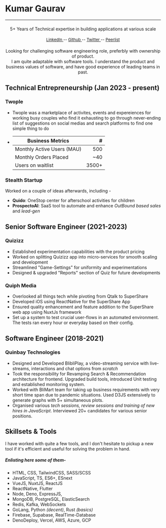 
# Kumar Gaurav
----

<div style="text-align:center;">
  <h4 style="font-weight: normal;"> 5+ Years of Technical expertise in building applications at various scale</h4>
  <div style="font-size:13px;">
    <a href="https://linkedin.com/in/heykumargaurav" target="_blank">
      LinkedIn 
    </a> --  
    <a href="https://github.com/ikmrgrv" target="_blank">
      Github 
    </a> --  
    <a href="https://x.com/7qruzer" target="_blank">
      Twitter 
    </a> --  
    <a href="https://peerlist.io/kumargaurav" target="_blank">
      Peerlist 
    </a>
  </div>

  <!-- <h4 style="font-weight: normal; margin: 20px auto 5px;">Looking for</h4> -->
  <h4 style="font-weight: normal; margin: 20px auto 0px">Looking for challenging software engineering role, preferbly with ownership of product.</h4>
  <p style="font-weight: normal; margin: 0px">I am quite adaptable with software tools. I understand the product and business values of software, and have good experience of leading teams in past.</p>
  
</div>

## Technical Entrepreneurship (Jan 2023 - present)

### Twople
- Twople was a marketplace of activites, events and expereiences for working busy couples who find it exhausting to go through never-ending list of suggestions on social medias and search platforms to find one simple thing to do
<!-- - Business metrics before shutting down operations - -->
- 
  | Business Metrics            |  #    |
  |-----------------------------|------:|
  | Monthly Active Users (MAU)  | 500   |
  | Monthly Orders Placed       | ~40   |
  | Users on waitlist           | 3500+ |

### Stealth Startup
Worked on a couple of ideas afterwards, including -
- **Quido**: OneStop center for afterschool activities for children
- **ProspectoAI**: SaaS tool to automate and enhance *OutBound based sales* and *lead-gen*

## Senior Software Engineer (2021-2023)

### Quizizz

* Established experimentation capabilities with the product pricing
* Worked on splitting Quizizz app into micro-services for smooth scaling and development
* Streamlined "Game-Settings" for uniformity and experimentations
* Designed & upgraded "Reports" section of Quiz for future developments

### Quiph Media

* Overlooked all things tech while pivoting from Qtalk to SuperShare
* Developed iOS using ReactNative for the SuperShare App
* Ensured quality enhancement and feature addition to the SuperShare web app using NuxtJs framework
* Set up a system to test crucial user-flows in an automated environment. The tests ran every hour or everyday based on their config.

## Software Engineer (2018-2021)

### Quinbay Technologies

* Designed and Developed BlibliPlay, a video-streaming service with live-streams, interactions and chat options from *scratch*
* Took the responsibility for Revamping Search & Recommendation architecture for frontend. Upgraded build tools, introduced Unit testing and established monitoring system.
* Worked with BliMart team for taking up business requirements with very short time span due to pandemic situations. Used D3JS extensively to generate graphs with 5+ simultaneous plots.
* Organised various *tech sessions, review sessions and training of new hires in JavaScript*. Interviewed 20+ candidates for various senior positions.

## Skillsets & Tools
I have worked with quite a few tools, and I don't hesitate to pickup a new tool if it's efficient and useful for solving the problem in hand.  

##### Enlisting here some of them- 

* HTML, CSS, TailwindCSS, SASS/SCSS
* JavaScript, TS, ES6+, ESnext
* VueJS, NuxtJS, ReactJS
* ReactNative, Flutter
* Node, Deno, ExpressJS,
* MongoDB, PostgreSQL, ElasticSearch
* Redis, Kafka, WebSockets
* GoLang, Python *(decent)*, Rust *(basics)*
* Firebase, Supabase, RealTime-Database
* DenoDeploy, Vercel, AWS, Azure, GCP
